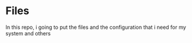# Files
In this repo, i going to put the files and the configuration that i need for my system and others
